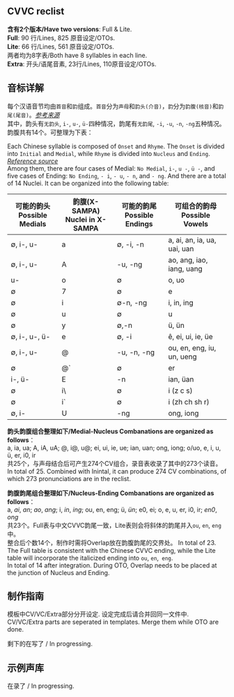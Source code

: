 ## CVVC reclist

**含有2个版本/Have two versions**: Full & Lite.  
**Full**: 90 行/Lines, 825 原音设定/OTOs.  
**Lite**: 66 行/Lines, 561 原音设定/OTOs.  
两者均为8字表/Both have 8 syllables in each line.   
**Extra**: 开头/语尾音素, 23行/Lines, 110原音设定/OTOs.  

## 音标详解  

每个汉语音节均由`首音`和`韵`组成。`首音`分为`声母`和`韵头(介音)`，`韵`分为`韵腹(核音)`和`韵尾(尾音)`。[*参考来源*](http://jpk.pku.edu.cn/course/llyyx/script/142.pdf)  
其中，韵头有`无韵头`, `i-`, `u-`, `ü-`四种情况，韵尾有`无韵尾`, `-i`, `-u`, `-n`, `-ng`五种情况。韵腹共有14个。可整理为下表： 

Each Chinese syllable is composed of `Onset` and `Rhyme`. The `Onset` is divided into `Initial` and `Medial`, while `Rhyme` is divided into `Nucleus` and `Ending`. [*Reference source*](http://jpk.pku.edu.cn/course/llyyx/script/142.pdf)  
Among them, there are four cases of Medial: `No Medial`, `i-`, `u -`, `ü -`, and five cases of Ending: `No Ending`, `- i`, `- u`, `- n`, and `- ng`. And there are a total of 14 Nuclei. It can be organized into the following table:

| 可能的韵头<br/>Possible Medials| 韵腹(X-SAMPA)<br/> Nuclei in X-SAMPA| 可能的韵尾<br/>Possible Endings|可组合的韵母<br /> Possible Vowels|
| ------ | ------ | ------ | ------ |
| ∅, i-, u- | a | ∅, -i, -n | a, ai, an, ia, ua, uai, uan |
| ∅, i-, u- | A | -u, -ng | ao, ang, iao, iang, uang |
| u- | o | ∅ | o, uo |
| ∅ | 7 | ∅ | e |
| ∅ | i | ∅-n, -ng | i, in, ing |
| ∅ | u | ∅ | u |
| ∅ | y | ∅,-n | ü, ün |
| ∅, i-, u-, ü- | e | ∅, -i | ê, ei, ui, ie, üe |
| ∅, i-, u- | @ | -u, -n, -ng | ou, en, eng, iu, un, ueng |
| ∅ | @` | ∅ | er |
| i-, ü- | E| -n | ian, üan |
| ∅ | i\ | ∅ | i (z c s) |
| ∅ | i` | ∅ | i (zh ch sh r) |
| ∅, i-| U | -ng | ong, iong |

**韵头韵腹组合整理如下/Medial-Nucleus Combanations are organized as follows**：  
a, ia, ua; A, iA, uA; @, i@, u@; ei, ui, ie, ue; ian, uan; ong, iong; o/uo, e, i, u, ü, er, i0, ir  
共25个，与声母结合后可产生274个CV组合，录音表收录了其中的273个读音。  
In total of 25. Combined with Inintal, it can produce 274 CV combinations, of which 273 pronunciations are in the reclist.  

**韵腹韵尾组合整理如下/Nucleus-Ending Combanations are organized as follows**：  
a, *ai*, *an*; *ao*, *ang*; i, *in*, *ing*; ou, en, eng; ü, *ün*; e0, ei; o, e, u, er, i0, ir; *en0*, *ong*  
共23个。Full表与中文CVVC韵尾一致，Lite表则会将斜体的韵尾并入`ou`, `en`, `eng`中。  
整合后个数14个，制作时需将Overlap放在韵腹韵尾的交界处。 
In total of 23. The Full table is consistent with the Chinese CVVC ending, while the Lite table will incorporate the italicized ending into `ou`, `en`,` eng`.  
In total of 14 after integration. During OTO, Overlap needs to be placed at the junction of Nucleus and Ending.  

## 制作指南
模板中CV/VC/Extra部分分开设定. 设定完成后请合并回同一文件中.   
CV/VC/Extra parts are seperated in templates. Merge them while OTO are done.  

剩下的在写了 / In progressing.

## 示例声库

在录了 / In progressing.
